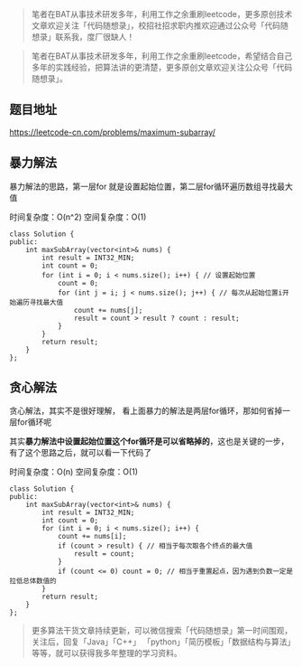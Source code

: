 > 笔者在BAT从事技术研发多年，利用工作之余重刷leetcode，更多原创技术文章欢迎关注「代码随想录」，校招社招求职内推欢迎通过公众号「代码随想录」联系我，度厂很缺人！

> 笔者在BAT从事技术研发多年，利用工作之余重刷leetcode，希望结合自己多年的实践经验，把算法讲的更清楚，更多原创文章欢迎关注公众号「代码随想录」。

## 题目地址 
https://leetcode-cn.com/problems/maximum-subarray/

## 暴力解法 

暴力解法的思路，第一层for 就是设置起始位置，第二层for循环遍历数组寻找最大值 

时间复杂度：O(n^2) 
空间复杂度：O(1)
```
class Solution {
public:
    int maxSubArray(vector<int>& nums) {
        int result = INT32_MIN;
        int count = 0;
        for (int i = 0; i < nums.size(); i++) { // 设置起始位置
            count = 0;
            for (int j = i; j < nums.size(); j++) { // 每次从起始位置i开始遍历寻找最大值
                count += nums[j];
                result = count > result ? count : result;
            }
        }
        return result;
    }
};
```

## 贪心解法 
贪心解法，其实不是很好理解， 看上面暴力的解法是两层for循环，那如何省掉一层for循环呢 
   
其实**暴力解法中设置起始位置这个for循环是可以省略掉的**，这也是关键的一步，有了这个思路之后，就可以看一下代码了

时间复杂度：O(n) 
空间复杂度：O(1)
```
class Solution {
public:
    int maxSubArray(vector<int>& nums) {
        int result = INT32_MIN;
        int count = 0;
        for (int i = 0; i < nums.size(); i++) {
            count += nums[i];
            if (count > result) { // 相当于每次取各个终点的最大值
                result = count;
            }
            if (count <= 0) count = 0; // 相当于重置起点，因为遇到负数一定是拉低总体数值的
        }
        return result;
    }
};
```
> 更多算法干货文章持续更新，可以微信搜索「代码随想录」第一时间围观，关注后，回复「Java」「C++」 「python」「简历模板」「数据结构与算法」等等，就可以获得我多年整理的学习资料。

